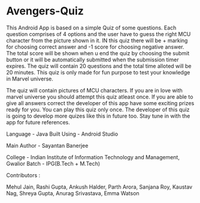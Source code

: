 # Avengers-Quiz

This Android App is based on a simple Quiz of some questions.
Each question comprises of 4 options and the user have to guess the right MCU character from the picture shown in it.
IN this quiz there will be +  marking for choosing correct answer and -1 score for choosing negative answer.
The total score will be shown when u end the quiz by choosing the submit button or it will be automatically submitted when the submission timer expires.
The quiz will contain 20 questions and the total time alloted will be 20 minutes. 
This quiz is only made for fun purpose to test your knowledge in Marvel universe.

The quiz will contain pictures of MCU characters.
If  you are in love with marvel universe you should attempt this quiz atleast once.
If you are able to give all answers correct the developer of this app have some exciting prizes ready for you.
You can play this quiz only once.
The developer of this quiz is going to develop more quizes like this in future too.
Stay tune in with the app for future references.

Language -  Java
Built Using -  Android Studio

Main Author -  Sayantan Banerjee

College - Indian Institute of Information Technology and Management, Gwalior
Batch - IPG(B.Tech + M.Tech)

Contributors :

Mehul Jain, Rashi Gupta, Ankush Halder, Parth Arora, Sanjana Roy, Kaustav Nag, Shreya Gupta, Anurag Srivastava, Emma Watson


